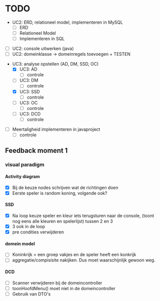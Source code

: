 # TODO

- UC2: ERD, relationeel model, implementeren in MySQL
  - [ ] ERD
  - [ ] Relationeel Model
  - [ ] Implementeren in SQL
- [ ] UC2: console uitwerken (java)
- [ ] UC2: domeinklasse -> domeinregels toevoegen + TESTEN
- UC3: analyse opstellen (AD, DM, SSD, OC)
  - [x] UC3: AD
    - [ ] controle
  - [ ] UC3: DM
    - [ ] controle
  - [x] UC3: SSD
    - [ ] controle
  - [ ] UC3: OC
    - [ ] controle
  - [ ] UC3: DCD
    - [ ] controle
- [ ] Meertaligheid implementeren in javaproject
    - [ ] controle

## Feedback moment 1

### visual paradigm
#### Activity diagram
- [x] Bij de keuze nodes schrijven wat de richtingen doen
- [x] Eerste speler is random koning, volgende ook?

#### SSD

- [x] Na loop keuze speler en kleur iets terugsturen naar de console, (toont nog eens alle kleuren en spelerlijst) tussen 2 en 3
- [x] 3 ook in de loop
- [x] pre condities verwijderen

#### domein model

- [ ] Koninkrijk = een groep vakjes en de speler heeft een konkrijk
- [ ] aggregatie/compisisite nakijken. Dus moet waarschijnlijk gewoon weg.

#### DCD

- [ ] Scanner verwijderen bij de domeincontroller
- [ ] toonHoofdMenu() moet niet in de domeincontroller
- [ ] Gebruik van DTO's
